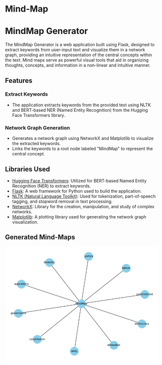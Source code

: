 # Mind-Map

# MindMap Generator

The MindMap Generator is a web application built using Flask, designed to extract keywords from user-input text and visualize them in a network graph, providing an intuitive representation of the central concepts within the text. Mind maps serve as powerful visual tools that aid in organizing thoughts, concepts, and information in a non-linear and intuitive manner. 

## Features

### Extract Keywords

- The application extracts keywords from the provided text using NLTK and BERT-based NER (Named Entity Recognition) from the Hugging Face Transformers library.

### Network Graph Generation

- Generates a network graph using NetworkX and Matplotlib to visualize the extracted keywords.
- Links the keywords to a root node labeled "MindMap" to represent the central concept.

## Libraries Used

- [Hugging Face Transformers](https://huggingface.co/transformers/): Utilized for BERT-based Named Entity Recognition (NER) to extract keywords.
- [Flask](https://flask.palletsprojects.com/en/2.0.x/): A web framework for Python used to build the application.
- [NLTK (Natural Language Toolkit)](https://www.nltk.org/): Used for tokenization, part-of-speech tagging, and stopword removal in text processing.
- [NetworkX](https://networkx.org/): Library for the creation, manipulation, and study of complex networks.
- [Matplotlib](https://matplotlib.org/): A plotting library used for generating the network graph visualization.

## Generated Mind-Maps

![App Screenshot](\static\map.png)
